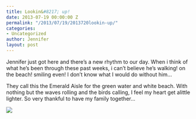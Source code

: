 ```yaml
---
title: Lookin&#8217; up!
date: 2013-07-19 00:00:00 Z
permalink: "/2013/07/19/2013720lookin-up/"
categories:
- Uncategorized
author: Jennifer
layout: post
---
```


Jennifer just got here and there&#8217;s a new rhythm to our day. When i think of what he&#8217;s been through these past weeks, i can&#8217;t believe he&#8217;s walking! on the beach! smiling even! I don&#8217;t know what I would do without him&#8230;

They call this the Emerald Aisle for the green water and white beach. With nothing but the waves rolling and the birds calling, I feel my heart get alittle lighter. So very thankful to have my family together&#8230;

![](/teamelam/assets/images/Lookinand-8217-up/iphone-20130720124120-0.jpg)
